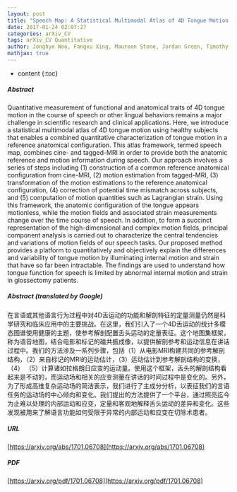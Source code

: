 ```yaml
---
layout: post
title: "Speech Map: A Statistical Multimodal Atlas of 4D Tongue Motion During Speech from Tagged and Cine MR Images"
date: 2017-01-24 02:07:27
categories: arXiv_CV
tags: arXiv_CV Quantitative
author: Jonghye Woo, Fangxu Xing, Maureen Stone, Jordan Green, Timothy G. Reese, Thomas J. Brady, Van J. Wedeen, Jerry L. Prince, Georges El Fakhri
mathjax: true
---
```


* content
{:toc}

##### Abstract
Quantitative measurement of functional and anatomical traits of 4D tongue motion in the course of speech or other lingual behaviors remains a major challenge in scientific research and clinical applications. Here, we introduce a statistical multimodal atlas of 4D tongue motion using healthy subjects that enables a combined quantitative characterization of tongue motion in a reference anatomical configuration. This atlas framework, termed speech map, combines cine- and tagged-MRI in order to provide both the anatomic reference and motion information during speech. Our approach involves a series of steps including (1) construction of a common reference anatomical configuration from cine-MRI, (2) motion estimation from tagged-MRI, (3) transformation of the motion estimations to the reference anatomical configuration, (4) correction of potential time mismatch across subjects, and (5) computation of motion quantities such as Lagrangian strain. Using this framework, the anatomic configuration of the tongue appears motionless, while the motion fields and associated strain measurements change over the time course of speech. In addition, to form a succinct representation of the high-dimensional and complex motion fields, principal component analysis is carried out to characterize the central tendencies and variations of motion fields of our speech tasks. Our proposed method provides a platform to quantitatively and objectively explain the differences and variability of tongue motion by illuminating internal motion and strain that have so far been intractable. The findings are used to understand how tongue function for speech is limited by abnormal internal motion and strain in glossectomy patients.

##### Abstract (translated by Google)
在言语或其他语言行为过程中对4D舌运动的功能和解剖特征的定量测量仍然是科学研究和临床应用中的主要挑战。在这里，我们引入了一个4D舌运动的统计多模态图谱使用健康的主题，使参考解剖配置舌头运动的定量表征。这个地图集框架，称为语音地图，结合电影和标记的磁共振成像，以提供解剖参考和运动信息在讲话过程中。我们的方法涉及一系列步骤，包括（1）从电影MRI构建共同的参考解剖结构，（2）来自标记的MRI的运动估计，（3）运动估计到参考解剖结构的变换，（4） （5）计算诸如拉格朗日应变的运动量。使用这个框架，舌头的解剖结构看起来是不动的，而运动场和相关的应变测量在讲话的时间过程中是变化的。另外，为了形成高维复杂运动场的简洁表示，我们进行了主成分分析，以表征我们的言语任务的运动场的中心倾向和变化。我们提出的方法提供了一个平台，通过照亮迄今为止难以处理的内部运动和应变，定量和客观地解释舌头运动的差异和变化。这些发现被用来了解语言功能如何受限于异常的内部运动和应变在切除术患者。

##### URL
[https://arxiv.org/abs/1701.06708](https://arxiv.org/abs/1701.06708)

##### PDF
[https://arxiv.org/pdf/1701.06708](https://arxiv.org/pdf/1701.06708)

